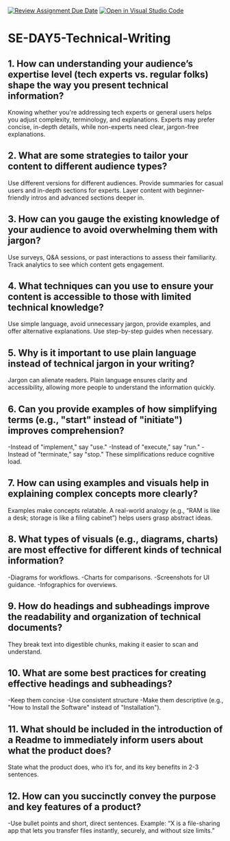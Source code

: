 [![Review Assignment Due Date](https://classroom.github.com/assets/deadline-readme-button-22041afd0340ce965d47ae6ef1cefeee28c7c493a6346c4f15d667ab976d596c.svg)](https://classroom.github.com/a/zsAR-pyY)
[![Open in Visual Studio Code](https://classroom.github.com/assets/open-in-vscode-2e0aaae1b6195c2367325f4f02e2d04e9abb55f0b24a779b69b11b9e10269abc.svg)](https://classroom.github.com/online_ide?assignment_repo_id=18938062&assignment_repo_type=AssignmentRepo)
# SE-DAY5-Technical-Writing
## 1. How can understanding your audience’s expertise level (tech experts vs. regular folks) shape the way you present technical information?
Knowing whether you're addressing tech experts or general users helps you adjust complexity, terminology, and explanations. Experts may prefer concise, in-depth details, while non-experts need clear, jargon-free explanations.

## 2. What are some strategies to tailor your content to different audience types?
Use different versions for different audiences. Provide summaries for casual users and in-depth sections for experts. Layer content with beginner-friendly intros and advanced sections deeper in.

## 3. How can you gauge the existing knowledge of your audience to avoid overwhelming them with jargon?
Use surveys, Q&A sessions, or past interactions to assess their familiarity. Track analytics to see which content gets engagement.

## 4. What techniques can you use to ensure your content is accessible to those with limited technical knowledge?
Use simple language, avoid unnecessary jargon, provide examples, and offer alternative explanations. Use step-by-step guides when necessary.

## 5. Why is it important to use plain language instead of technical jargon in your writing?
Jargon can alienate readers. Plain language ensures clarity and accessibility, allowing more people to understand the information quickly.

## 6. Can you provide examples of how simplifying terms (e.g., "start" instead of "initiate") improves comprehension?
-Instead of "implement," say "use." 
-Instead of "execute," say "run." 
-Instead of "terminate," say "stop." 
These simplifications reduce cognitive load.

## 7. How can using examples and visuals help in explaining complex concepts more clearly?
 Examples make concepts relatable. 
 A real-world analogy (e.g., “RAM is like a desk; storage is like a filing cabinet”) helps users grasp abstract ideas.
 
## 8. What types of visuals (e.g., diagrams, charts) are most effective for different kinds of technical information?
-Diagrams for workflows.
-Charts for comparisons.
-Screenshots for UI guidance.
-Infographics for overviews.

## 9. How do headings and subheadings improve the readability and organization of technical documents?
They break text into digestible chunks, making it easier to scan and understand.

## 10. What are some best practices for creating effective headings and subheadings?
-Keep them concise
-Use consistent structure
-Make them descriptive (e.g., "How to Install the Software" instead of "Installation").

## 11. What should be included in the introduction of a Readme to immediately inform users about what the product does?
State what the product does, who it’s for, and its key benefits in 2-3 sentences.
## 12. How can you succinctly convey the purpose and key features of a product?
 -Use bullet points and short, direct sentences. 
 Example: “X is a file-sharing app that lets you transfer files instantly, securely, and without size limits.”

